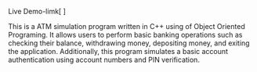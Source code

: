 Live Demo-limk[ ]

This is a ATM simulation program written in C++ using of Object Oriented Programing. It allows users to perform basic banking operations such as checking their balance, withdrawing money, depositing money, and exiting the application. Additionally, this program simulates a basic account authentication using account numbers and PIN verification.
